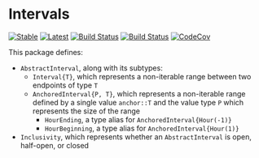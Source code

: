 # Intervals

[![Stable](https://img.shields.io/badge/docs-stable-blue.svg)](https://invenia.github.io/Intervals.jl/stable)
[![Latest](https://img.shields.io/badge/docs-latest-blue.svg)](https://invenia.github.io/Intervals.jl/latest)
[![Build Status](https://travis-ci.org/invenia/Intervals.jl.svg?branch=master)](https://travis-ci.org/invenia/Intervals.jl)
[![Build Status](https://ci.appveyor.com/api/projects/status/github/invenia/Intervals.jl?svg=true)](https://ci.appveyor.com/project/invenia/Intervals-jl)
[![CodeCov](https://codecov.io/gh/invenia/Intervals.jl/branch/master/graph/badge.svg)](https://codecov.io/gh/invenia/Intervals.jl)

This package defines:
* `AbstractInterval`, along with its subtypes:
  * `Interval{T}`, which represents a non-iterable range between two endpoints of type `T`
  * `AnchoredInterval{P, T}`, which represents a non-iterable range defined by a single
    value `anchor::T` and the value type `P` which represents the size of the range
    * `HourEnding`, a type alias for `AnchoredInterval{Hour(-1)}`
    * `HourBeginning`, a type alias for `AnchoredInterval{Hour(1)}`
* `Inclusivity`, which represents whether an `AbstractInterval` is open, half-open, or
  closed
